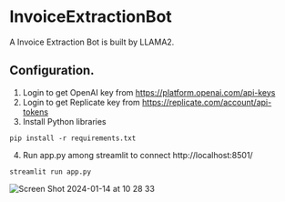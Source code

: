 # InvoiceExtractionBot
A Invoice Extraction Bot is built by LLAMA2.

## Configuration.
1. Login to get OpenAI key from https://platform.openai.com/api-keys
2. Login to get Replicate key from https://replicate.com/account/api-tokens
3. Install Python libraries
```bazaar
pip install -r requirements.txt
```
4. Run app.py among streamlit to connect http://localhost:8501/
```
streamlit run app.py
```

![Screen Shot 2024-01-14 at 10 28 33](https://github.com/quangtn266/InvoiceExtractionBot/assets/50879191/61279b74-cb99-40a4-83f8-a715bf775730)
